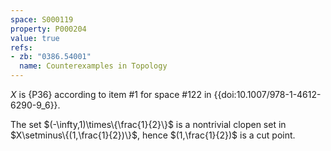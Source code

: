 ```yaml
---
space: S000119
property: P000204
value: true
refs:
- zb: "0386.54001"
  name: Counterexamples in Topology
---
```


$X$ is {P36} according to
item #1 for space #122 in
{{doi:10.1007/978-1-4612-6290-9_6}}.


The set $(-\infty,1)\times\{\frac{1}{2}\}$ is a nontrivial clopen set in
$X\setminus\{(1,\frac{1}{2})\}$, hence $(1,\frac{1}{2})$ is a cut point.
